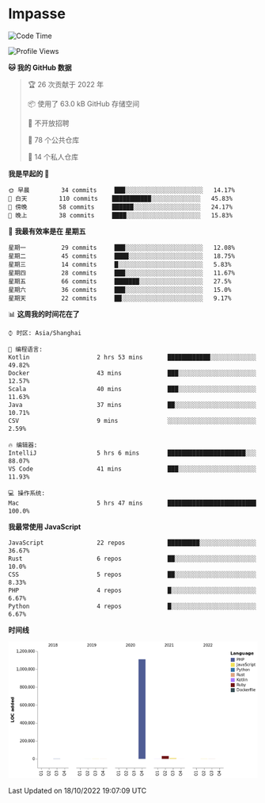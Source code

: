 # Impasse

<!--START_SECTION:waka-->
![Code Time](http://img.shields.io/badge/Code%20Time-1%2C573%20hrs%2044%20mins-blue)

![Profile Views](http://img.shields.io/badge/%E4%B8%AA%E4%BA%BA%E8%B5%84%E6%96%99%E8%A7%82%E7%9C%8B%E6%AC%A1%E6%95%B0-2-blue)

**🐱 我的 GitHub 数据** 

> 🏆 26 次贡献于 2022 年
 > 
> 📦  使用了 63.0 kB GitHub 存储空间 
 > 
> 🚫 不开放招聘
 > 
> 📜 78 个公共仓库 
 > 
> 🔑 14 个私人仓库  
 > 
**我是早起的 🐤** 

```text
🌞 早晨         34 commits     ███░░░░░░░░░░░░░░░░░░░░░░   14.17% 
🌆 白天         110 commits    ███████████░░░░░░░░░░░░░░   45.83% 
🌃 傍晚         58 commits     ██████░░░░░░░░░░░░░░░░░░░   24.17% 
🌙 晚上         38 commits     ████░░░░░░░░░░░░░░░░░░░░░   15.83%

```
📅 **我最有效率是在 星期五** 

```text
星期一          29 commits     ███░░░░░░░░░░░░░░░░░░░░░░   12.08% 
星期二          45 commits     ████░░░░░░░░░░░░░░░░░░░░░   18.75% 
星期三          14 commits     █░░░░░░░░░░░░░░░░░░░░░░░░   5.83% 
星期四          28 commits     ███░░░░░░░░░░░░░░░░░░░░░░   11.67% 
星期五          66 commits     ███████░░░░░░░░░░░░░░░░░░   27.5% 
星期六          36 commits     ███░░░░░░░░░░░░░░░░░░░░░░   15.0% 
星期天          22 commits     ██░░░░░░░░░░░░░░░░░░░░░░░   9.17%

```


📊 **这周我的时间花在了** 

```text
⌚︎ 时区: Asia/Shanghai

💬 编程语言: 
Kotlin                   2 hrs 53 mins       ████████████░░░░░░░░░░░░░   49.82% 
Docker                   43 mins             ███░░░░░░░░░░░░░░░░░░░░░░   12.57% 
Scala                    40 mins             ███░░░░░░░░░░░░░░░░░░░░░░   11.63% 
Java                     37 mins             ██░░░░░░░░░░░░░░░░░░░░░░░   10.71% 
CSV                      9 mins              ░░░░░░░░░░░░░░░░░░░░░░░░░   2.59%

🔥 编辑器: 
IntelliJ                 5 hrs 6 mins        ██████████████████████░░░   88.07% 
VS Code                  41 mins             ███░░░░░░░░░░░░░░░░░░░░░░   11.93%

💻 操作系统: 
Mac                      5 hrs 47 mins       █████████████████████████   100.0%

```

**我最常使用 JavaScript** 

```text
JavaScript               22 repos            █████████░░░░░░░░░░░░░░░░   36.67% 
Rust                     6 repos             ██░░░░░░░░░░░░░░░░░░░░░░░   10.0% 
CSS                      5 repos             ██░░░░░░░░░░░░░░░░░░░░░░░   8.33% 
PHP                      4 repos             █░░░░░░░░░░░░░░░░░░░░░░░░   6.67% 
Python                   4 repos             █░░░░░░░░░░░░░░░░░░░░░░░░   6.67%

```


**时间线**

![Chart not found](https://raw.githubusercontent.com/impasse/impasse/master/charts/bar_graph.png) 


 Last Updated on 18/10/2022 19:07:09 UTC
<!--END_SECTION:waka-->

